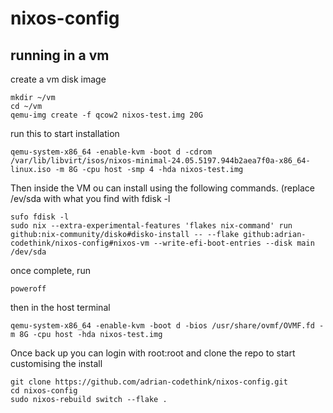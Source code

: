 # nixos-config

## running in a vm

create a vm disk image
```
mkdir ~/vm
cd ~/vm
qemu-img create -f qcow2 nixos-test.img 20G
```
run this to start installation
```
qemu-system-x86_64 -enable-kvm -boot d -cdrom /var/lib/libvirt/isos/nixos-minimal-24.05.5197.944b2aea7f0a-x86_64-linux.iso -m 8G -cpu host -smp 4 -hda nixos-test.img
```
Then inside the VM ou can install using the following commands. (replace /ev/sda with what you find with fdisk -l
```
sufo fdisk -l
sudo nix --extra-experimental-features 'flakes nix-command' run github:nix-community/disko#disko-install -- --flake github:adrian-codethink/nixos-config#nixos-vm --write-efi-boot-entries --disk main /dev/sda
```
once complete, run 
```
poweroff
```

then in the host terminal
```
qemu-system-x86_64 -enable-kvm -boot d -bios /usr/share/ovmf/OVMF.fd -m 8G -cpu host -hda nixos-test.img
```
Once back up you can login with root:root and clone the repo to start customising the install
```
git clone https://github.com/adrian-codethink/nixos-config.git
cd nixos-config
sudo nixos-rebuild switch --flake .
```
